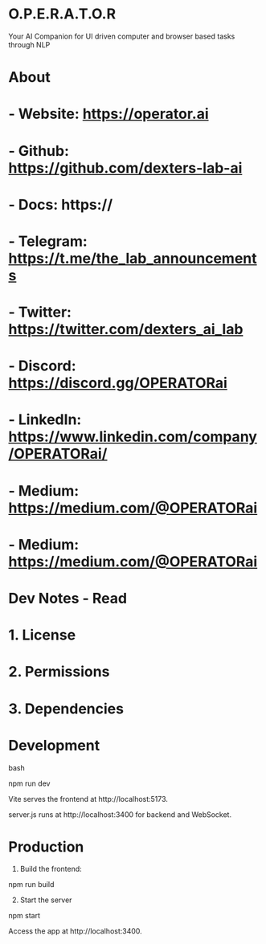 # O.P.E.R.A.T.O.R
 Your AI Companion for UI driven computer and browser based tasks through NLP

# About
# - Website: https://operator.ai
# - Github: https://github.com/dexters-lab-ai
# - Docs: https://
# - Telegram: https://t.me/the_lab_announcements
# - Twitter: https://twitter.com/dexters_ai_lab
# - Discord: https://discord.gg/OPERATORai
# - LinkedIn: https://www.linkedin.com/company/OPERATORai/
# - Medium: https://medium.com/@OPERATORai
# - Medium: https://medium.com/@OPERATORai

# Dev Notes - Read 
# 1. License
# 2. Permissions
# 3. Dependencies

# Development
bash

npm run dev

Vite serves the frontend at http://localhost:5173.

server.js runs at http://localhost:3400 for backend and WebSocket.

# Production
1. Build the frontend:

npm run build

2. Start the server

npm start

Access the app at http://localhost:3400.

